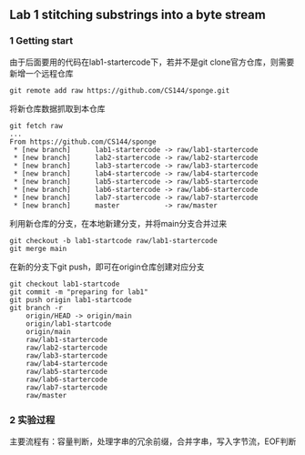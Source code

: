 ## Lab 1 stitching substrings into a byte stream

### 1 Getting start

由于后面要用的代码在lab1-startercode下，若并不是git clone官方仓库，则需要新增一个远程仓库

```
git remote add raw https://github.com/CS144/sponge.git
```

将新仓库数据抓取到本仓库

```
git fetch raw
...
From https://github.com/CS144/sponge
 * [new branch]      lab1-startercode -> raw/lab1-startercode
 * [new branch]      lab2-startercode -> raw/lab2-startercode
 * [new branch]      lab3-startercode -> raw/lab3-startercode
 * [new branch]      lab4-startercode -> raw/lab4-startercode
 * [new branch]      lab5-startercode -> raw/lab5-startercode
 * [new branch]      lab6-startercode -> raw/lab6-startercode
 * [new branch]      lab7-startercode -> raw/lab7-startercode
 * [new branch]      master           -> raw/master
```

利用新仓库的分支，在本地新建分支，并将main分支合并过来

```
git checkout -b lab1-startcode raw/lab1-startercode
git merge main
```

在新的分支下git push，即可在origin仓库创建对应分支

```
git checkout lab1-startcode
git commit -m "preparing for lab1"
git push origin lab1-startcode
git branch -r
    origin/HEAD -> origin/main
    origin/lab1-startcode
    origin/main
    raw/lab1-startercode
    raw/lab2-startercode
    raw/lab3-startercode
    raw/lab4-startercode
    raw/lab5-startercode
    raw/lab6-startercode
    raw/lab7-startercode
    raw/master
```



### 2 实验过程

主要流程有：容量判断，处理字串的冗余前缀，合并字串，写入字节流，EOF判断